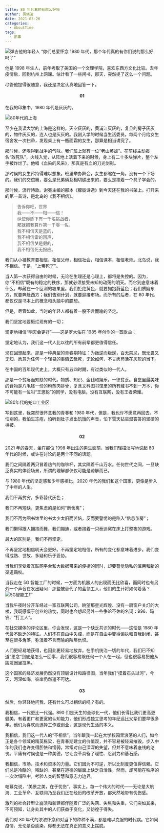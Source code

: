 ```yaml
---
title: 80 年代真的有那么好吗
author: 吴晓波
date: 2021-03-26
categories:
  - AboutTime
tags:
  - 旧事
---
```


![弹吉他的年轻人](https://cdn.jsdelivr.net/gh/xunlu1998/blogImg/img/005DTzKqly1gove1c4630j30rs0fmh40.jpg)
“你们总爱怀念 1980 年代，那个年代真的有你们说的那么好吗？”

他是 1998 年生人，前年考取了美国的一个文理学院，喜欢东西方文化比较。去年疫情后，回到杭州上网课。估计看了一些闲书，那天，突然提了这么一个问题。

尽管他提得很随意，我还是决定认真地回答一下。

<!-- more -->

<h4 style="text-align:center">01</h4>

在我的印象中，1980 年代是灰灰的。

![80年代的上海](https://cdn.jsdelivr.net/gh/xunlu1998/blogImg/img/005DTzKqly4govdyfpthvj30u00jqjss.jpg)

至少在我读大学的上海是这样的。天空灰灰的，黄浦江灰灰的，复旦的房子灰灰的，物件灰灰的，连人也是灰灰的。我刚入学的时候当生活委员，每两个月给女生宿舍发一次扫帚，发现桌上有一瓶面霜的女生，那算是相当讲究了。

那时候，还嗅得到战争的气味。我们班上就有一位“老山英雄”。在前线主动报名“敢死队”，火线入党，从阵地上活着下来的时候，身上有二十多块弹片，整个左手被炸烂了。他唱《血染的风采》，那真是有血的刀光剑影。

那时候的女生矜持得难以想象。班里举办舞会，女生都缩在一角，没有一个下场的。我们的交谊舞，要么是兄弟俩互相切磋出来的，要么是抱着一个凳子学会的。

那时候，流行诗歌。谢冕主编的那本《朦胧诗选》到今天还在我的书架上。打开来的第一首诗，是北岛的《我不相信》。

> 告诉你吧，世界</br>我——不——相——信！</br>纵使你脚下有一千名挑战者，</br>那就把我算作第一千零一名。</br>我不相信天是蓝的，</br>我不相信雷的回声，</br>我不相信梦是假的，</br>我不相信死无报应。

我们从小被教育要相信，相信父母，相信社会，相信课本，相信老师。北岛说，我不相信。于是，“上帝死了”。

当人第一次获得自由的时候，无论在生理还是心理上，都将是失控的。因为，你“不相信”既有的稳定的秩序，那就必须接受未知的动荡的明天。而它到底意味着什么，却藏在一个叵测的糖果里。我们拒绝黄色，就要拥抱蔚蓝色；我们质疑东方，就要奔赴西方；我们告别计划，就要迎接市场。而所有的后者，在 80 年代，都仅仅是书本上的概念和头脑中的臆想。

但是，尽管如此，当时的年轻人都有着一股不言而喻的坚定。

我们坚定地要砸烂现有的一切；

坚定地相信“明天会更好”——这是罗大佑在 1985 年创作的一首歌曲；

坚定地认为，我们这一代人比以往的所有前辈都更值得信任。

现在回想起来，那是一种典型的青春期特征：为叛逆而叛逆，百无禁忌，既无畏又无知，愿意为任何一个轻易的事情去赴死，无论如何，不甘愿苟活在灰灰的当下。

在中国的百年现代史上，大概只有五四时期，有过类似的一代人。

那是一个贫瘠而短缺的时代。物质、知识、金钱和娱乐，一律贫乏。食堂里最美味的食物是八毛钱一份的粉蒸肉排骨，复旦文科图书馆里的所有藏书不到一万本，你不可能有一位叫“王思聪”的同学，没有电脑，没有互联网，没有王者荣耀。

![80年代的蛇口工业区](https://cdn.jsdelivr.net/gh/xunlu1998/blogImg/img/shekou.jpg)

写到这里，我突然很怀念我的青春和 1980 年代，但是，我也许不愿意再回去。不怕别的，我怕生冻疮，怕听到肚子发出饥饿的声音，怕下雪天钻进湿答答的坚硬的棉被。

<h4 style="text-align:center">02</h4>

2021 年的春天，坐在那位 1998 年出生的男生面前，当我们轻描淡写地说起 80 年代的时候，或许在讨论的是两个不同的话题。

我们之间隔着两只冒着热气的咖啡杯，其实隔着千山万水。任何世代之间，一旦缺乏真实的体验场景，所谓的理解都仅仅可能是谅解而已。

与 1980 年代的坚定感和少年感相比，2020 年代的我们和这个国家，更像是步入了中年的人生。

我们不再贫穷，多彩替代灰色；

我们不再短缺，更焦虑的是如何“断舍离”；

我们不再为图书馆里的书太少太旧而苦恼，反而要警惕的是陷入“信息茧房”；

我们懒得跟人拥抱而舞，我们蹦迪，或者抱着一只泰迪窝在床上打整夜的游戏。

最大的区别是，我们不再坚定。

不再坚定地相信明天会更好。不再坚定地相信，所有的变化都意味着进步。我们变得成熟、世故、多疑和乐于妥协。

当我们享受着互联网平台和大数据带来的便捷的同时，却要警觉隐私的滥用和新的渠道霸权。

当我走在 5G 智能工厂的时候，一方面为机器人的出现而无比欣喜，而同时也有另外一个声音在发出疑问：那些被替代了的蓝领工人，他们的生计将如何着落？
![5G智能工厂](https://cdn.jsdelivr.net/gh/xunlu1998/blogImg/img/005DTzKqly4govdyfru3qj30u00k076u.jpg)

当我午夜时分开车经过一家互联网公司，眺望那星光辉煌、没有一扇窗户关灯的大楼，我既感慨于创业的热忱，同时也会想起另外一些争论不休的名词：996、码农、“打工人”。

在社交媒体的评论区里，你会发现，这是一个缺乏共识的时代——这恰是 1980 年代最不缺乏的特征。人们不在自由中失控，而是在自由中变得偏执和自我封闭，甚至在很多角落，弥漫着不言而喻的阶层仇恨。

人们更轻易地获得，也因此更轻易地放弃。在手机统治一切的年代，我们已不知道“思念”到底是怎么一回事，我们很容易跟任何一个人在一起，但也很容易把他从朋友圈里拉黑。

这个国家的经济发展仍然没有顶层设计和路径图，当年我们“摸着石头过河”，今天，河深如海，彼岸仍然遥不可达。

<h4 style="text-align:center">03</h4>

然后，你轻轻地问我，还有什么可以相信的吗？有的。

我相信，一代更比一代强。890 们是天生的全球化一代，他们长得比我们更高更健美，有着更广和更宽的认知能力，他们形成独立思考的年纪远比父辈们要早很多年。他们为喜欢而选择工作或创业，这是现代生活的本义。

我相信，我们这一代人的“不相信”。当年跟我一起在大学校园里浪荡的人们，如今正是各个领域的精英栋梁，在青春期建立的价值观，并不容易被轻易摧毁。步入中年的我们也许变得胆怯和懦弱，常常对自己深深的失望，但并不意味着底线的沦丧。平庸有时候也是一种美德，它让变革具备了理性、忍耐力和基石感。

我相信，市场、技术和资本的力量。它们因为不可逆，所以比制度更值得信赖。它们总是冷酷的，残缺的，甚至在道德的层面上缺乏自洽性，然而，却可能在秩序的一次次塌陷中，考验人类的智慧和意志力边界。

帕慕克说，“美景之美，在于忧伤”。事实上，每一个伟大的时代——无论是大航海、工业革命、互联网乃至我们正在经历的改革开放，都天然地带有忧伤感。

激烈的社会转型让崩溃和新建都伴随着广泛的失落、失焦和失重，它们突如其来，不可预知，让身处其中的人们获益于变化，又彷徨于得失。

我们对 80 年代的浓浓怀念和对当下的种种不满，都是难以克服的时代病。它如同疫情，无论是否感染，你都无法在真正的意义上摆脱。
